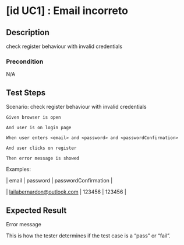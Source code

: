 # [id UC1] : Email incorreto

## Description

check register behaviour with invalid credentials

### Precondition

N/A

## Test Steps

  Scenario: check register behaviour with invalid credentials
  
    Given browser is open
    
    And user is on login page
    
    When user enters <email> and <password> and <passwordConfirmation>
    
    And user clicks on register 
    
    Then error message is showed

    
  Examples:
  
  | email | password | passwordConfirmation |
  
  | lailabernardon@outlook.com | 123456 | 123456 |

## Expected Result

Error message

This is how the tester determines if the test case is a “pass” or “fail”.

